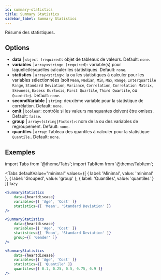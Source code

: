 ```yaml
---
id: summary-statistics 
title: Summary Statistics
sidebar_label: Summary Statistics
---
```


Résumé des statistiques.

## Options

* __data__ | `object (required)`: objet de tableaux de valeurs. Default: `none`.
* __variables__ | `array<string> (required)`: variable(s) pour laquelle/lesquelles calculer les statistiques. Default: `none`.
* __statistics__ | `array<string>`: la ou les statistiques à calculer pour les variables sélectionnées (soit `Mean`, `Median`, `Min`, `Max`, `Range`, `Interquartile Range`, `Standard Deviation`, `Variance`, `Correlation`, `Correlation Matrix`, `Skewness`, `Excess Kurtosis`, `First Quartile`, `Third Quartile`, ou `Quantile`). Default: `none`.
* __secondVariable__ | `string`: deuxième variable pour la statistique de corrélation. Default: `none`.
* __omit__ | `boolean`: contrôle si les valeurs manquantes doivent être omises. Default: `false`.
* __group__ | `array<(string|Factor)>`: nom de la ou des variables de regroupement. Default: `none`.
* __quantiles__ | `array`: Tableau des quantiles à calculer pour la statistique `Quantile`.. Default: `none`.


## Exemples

import Tabs from '@theme/Tabs';
import TabItem from '@theme/TabItem';

<Tabs
    defaultValue="minimal"
    values={[
        { label: 'Minimal', value: 'minimal' },
        { label: 'Grouped', value: 'group' },
        { label: 'Quantiles', value: 'quantiles' }
    ]}
    lazy
>

<TabItem value="minimal">

```jsx live
<SummaryStatistics 
    data={heartdisease} 
    variables={[ 'Age', 'Cost' ]}
    statistics={[ 'Mean', 'Standard Deviation' ]}
/>
```

</TabItem>

<TabItem value="group" >

```jsx live
<SummaryStatistics 
    data={heartdisease} 
    variables={[ 'Age', 'Cost' ]}
    statistics={[ 'Mean', 'Standard Deviation' ]}
    group={[ 'Gender' ]}
/>
```
</TabItem>

<TabItem value="quantiles">

```jsx live
<SummaryStatistics 
    data={heartdisease} 
    variables={[ 'Age', 'Cost' ]}
    statistics={[ 'Quantile' ]}
    quantiles={[ 0.1, 0.25, 0.5, 0.75, 0.9 ]}
/>
```

</TabItem>

</Tabs>
